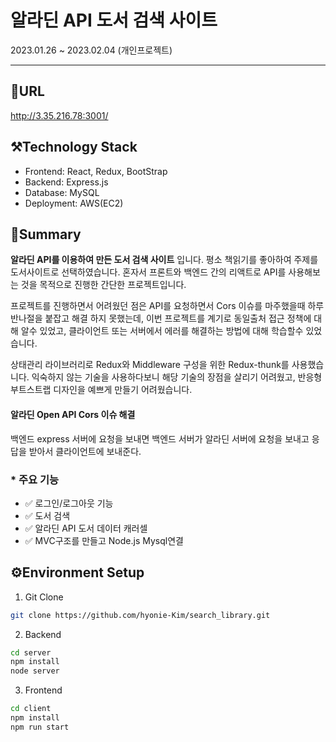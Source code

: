 # 알라딘 API 도서 검색 사이트

2023.01.26 ~ 2023.02.04 (개인프로젝트)

---

## 🔗URL

http://3.35.216.78:3001/

## ⚒️Technology Stack

- Frontend: React, Redux, BootStrap
- Backend: Express.js
- Database: MySQL
- Deployment: AWS(EC2)

## 📝Summary

**알라딘 API를 이용하여 만든 도서 검색 사이트** 입니다. 평소 책읽기를 좋아하여 주제를 도서사이트로 선택하였습니다. 혼자서 프론트와 백엔드 간의 리액트로 API를 사용해보는 것을 목적으로 진행한 간단한 프로젝트입니다.

프로젝트를 진행하면서 어려웠던 점은 API를 요청하면서 Cors 이슈를 마주했을때 하루 반나절을 붙잡고 해결 하지 못했는데, 이번 프로젝트를 계기로 동일출처 접근 정책에 대해 알수 있었고, 클라이언트 또는 서버에서 에러를 해결하는 방법에 대해 학습할수 있었습니다.

상태관리 라이브러리로 Redux와 Middleware 구성을 위한 Redux-thunk를 사용했습니다.
익숙하지 않는 기술을 사용하다보니 해당 기술의 장점을 살리기 어려웠고, 반응형 부트스트랩 디자인을 예쁘게 만들기 어려웠습니다.

#### 알라딘 Open API Cors 이슈 해결

백엔드 express 서버에 요청을 보내면 백엔드 서버가 알라딘 서버에 요청을 보내고 응답을 받아서 클라이언트에 보내준다.

### \* 주요 기능

- ✅ 로그인/로그아웃 기능
- ✅ 도서 검색
- ✅ 알라딘 API 도서 데이터 캐러셀
- ✅ MVC구조를 만들고 Node.js Mysql연결

## ⚙️Environment Setup

1. Git Clone

```bash
git clone https://github.com/hyonie-Kim/search_library.git

```

2. Backend

```bash
cd server
npm install
node server
```

3. Frontend

```bash
cd client
npm install
npm run start
```

